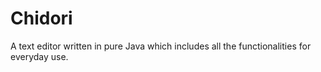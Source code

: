 # Chidori
A text editor written in pure Java which includes all the functionalities for everyday use.
